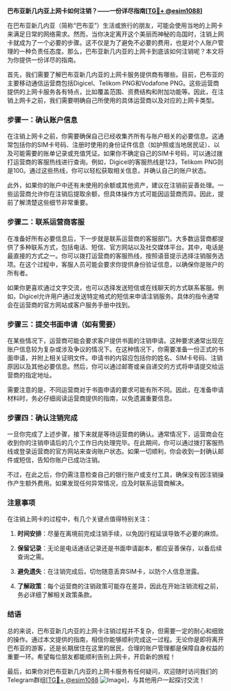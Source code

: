 **巴布亚新几内亚上网卡如何注销？——一份详尽指南[[TG💪+ @esim1088](https://t.me/s/esim1088)]**

在巴布亚新几内亚（简称“巴布亚”）生活或旅行的朋友，可能会使用当地的上网卡来满足日常的网络需求。然而，当你决定离开这个美丽而神秘的岛国时，注销上网卡就成为了一个必要的步骤。这不仅是为了避免不必要的费用，也是对个人账户管理的一种负责任态度。那么，巴布亚新几内亚的上网卡到底该如何注销呢？本文将为你提供一份详尽的指南。

首先，我们需要了解巴布亚新几内亚的上网卡服务提供商有哪些。目前，巴布亚的主要移动通信运营商包括Digicel、Telikom PNG和Vodafone PNG。这些运营商提供的上网卡服务各有特点，比如覆盖范围、资费结构和附加功能等。因此，在注销上网卡之前，我们需要明确自己所使用的具体运营商以及对应的上网卡类型。

### 步骤一：确认账户信息

在注销上网卡之前，你需要确保自己已经收集齐所有与账户相关的必要信息。这通常包括你的SIM卡号码、注册时使用的身份证件信息（如护照或当地居民证）、以及可能需要的账单记录或充值凭证。如果你不确定自己的SIM卡号码，可以通过拨打运营商的客服热线进行查询。例如，Digicel的客服热线是123，Telikom PNG则是100。通过这些热线，你可以轻松获取相关信息，并确认自己的账户状态。

此外，如果你的账户中还有未使用的余额或其他资产，建议在注销前妥善处理。一些运营商允许你在注销后提取余额，但具体操作方式可能因运营商而异。因此，提前了解清楚这些细节非常重要。

### 步骤二：联系运营商客服

在准备好所有必要信息后，下一步就是联系运营商的客服部门。大多数运营商都提供了多种联系方式，包括电话、短信、官方网站以及社交媒体平台。其中，电话是最直接的方式之一。你可以拨打运营商的客服热线，按照语音提示选择注销服务选项。在这个过程中，客服人员可能会要求你提供身份验证信息，以确保你是账户的所有者。

如果你更喜欢通过文字交流，也可以选择发送短信或在线聊天的方式联系客服。例如，Digicel允许用户通过发送特定格式的短信来申请注销服务。具体的指令通常会在运营商的官方网站或客户服务手册中找到。

### 步骤三：提交书面申请（如有需要）

在某些情况下，运营商可能会要求客户提供书面的注销申请。这种要求通常出现在账户信息较为复杂或涉及争议的情况下。在这种情况下，你需要准备一份正式的书面申请，并附上相关证明文件。申请书的内容应包括你的姓名、SIM卡号码、注销原因以及其他必要信息。然后，你可以通过邮寄或亲自递交的方式将申请提交给运营商的指定地址。

需要注意的是，不同运营商对于书面申请的要求可能有所不同。因此，在准备申请材料时，务必仔细阅读运营商提供的指南，以免遗漏重要信息。

### 步骤四：确认注销完成

一旦你完成了上述步骤，接下来就是等待运营商的确认。通常情况下，运营商会在收到你的注销申请后的几个工作日内处理完毕。在此期间，你可以通过拨打客服热线或登录运营商的官方网站来查询账户状态。如果一切顺利，你会收到一封确认邮件或短信，告知你账户已成功注销。

不过，在此之后，你仍需注意检查自己的银行账户或支付工具，确保没有因注销操作产生额外费用。如果发现任何异常情况，应及时联系运营商解决。

### 注意事项

在注销上网卡的过程中，有几个关键点值得特别关注：

1. **时间安排**：尽量在离境前完成注销手续，以免因行程延误导致不必要的麻烦。
   
2. **保留记录**：无论是电话通话记录还是书面申请副本，都应妥善保存，以备后续查询之需。

3. **避免遗失**：在注销完成后，切勿随意丢弃SIM卡，以防个人信息泄露。

4. **了解政策**：每个运营商的注销政策可能存在差异，因此在开始注销流程之前，务必详细了解相关政策条款。

### 结语

总的来说，巴布亚新几内亚的上网卡注销过程并不复杂，但需要一定的耐心和细致的操作。通过本文提供的指南，相信你能够顺利完成这一过程。无论你是即将离开巴布亚的游客，还是长期居住在这里的居民，合理的账户管理都是保障自身权益的重要一环。希望每位朋友都能顺利告别上网卡，开启新的旅程！

最后，如果你对巴布亚新几内亚的上网卡服务有任何疑问，欢迎随时访问我们的Telegram群组[[TG💪+ @esim1088](https://t.me/s/esim1088) ![Image](https://i.postimg.cc/4NQfJmqS/Snipaste-2025-05-13-00-14-12.png)]，与其他用户一起探讨交流！